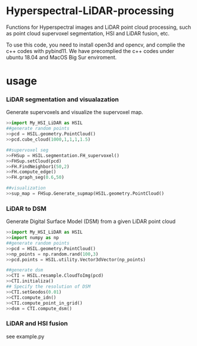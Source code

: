 
# Hyperspectral-LiDAR-processing
Functions for Hyperspectral images and LiDAR point cloud processing, such as point cloud supervoxel segmentation, HSI and LiDAR fusion, etc.

To use this code, you need to install open3d and opencv, and complie the c++ codes with pybind11. We have precomplied the c++ codes under ubuntu 18.04 and MacOS Big Sur enviroment. 

# usage

### LiDAR segmentation and visualazation
Generate supervoxels and visualize the supervoxel map.
```python
>>import My_HSI_LiDAR as HSIL
##generate random points
>>pcd = HSIL.geometry.PointCloud()
>>pcd.cube_cloud(1000,1,1,1,1.5)

##supervoxel seg
>>FHSup = HSIL.segmentation.FH_supervoxel()
>>FHSup.setCloud(pcd)
>>FH.FindNeighbor1(50,2)
>>FH.compute_edge()
>>FH.graph_seg(0.6,50)

##visualization
>>sup_map = FHSup.Generate_supmap(HSIL.geometry.PointCloud()
```
### LiDAR to DSM
Generate Digital Surface Model (DSM) from a given LiDAR point cloud
```python
>>import My_HSI_LiDAR as HSIL
>>import numpy as np
##generate random points
>>pcd = HSIL.geometry.PointCloud()
>>np_points = np.random.rand(100,3)
>>pcd.points = HSIL.utility.Vector3dVector(np_points)

##generate dsm
>>CTI = HSIL.resample.CloudToImg(pcd)
>>CTI.initializa()
## Specify the resolution of DSM
>>CTI.setGeodos(0.01)
>>CTI.compute_idn()
>>CTI.compute_point_in_grid()
>>dsm = CTI.compute_dsm()
```

### LiDAR and HSI fusion
see example.py
